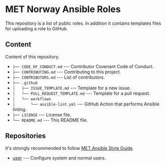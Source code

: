 # MET Norway Ansible Roles

This repository is a list of public roles. In addition it contains templates files for uploading a role to GitHub.

## Content

Content of this repository.

* `├── CODE_OF_CONDUCT.md` --- Contributor Covenant Code of Conduct.
* `├── CONTRIBUTING.md` --- Contributing to this project.
* `├── CONTRIBUTORS.md` --- List of contributors.
* `├── .github`
* `│   ├── ISSUE_TEMPLATE.md` --- Template for a new issue.
* `│   └── PULL_REQUEST_TEMPLATE.md` --- Template for a pull request.
* `│   └── workflows`
* `│       └── ansible-lint.yml` --- GitHub Action that performs Ansible linting.
* `├── LICENSE` --- License file.
* `└── README.md` --- This README file.

## Repositories

It's strongly recommended to follow [MET Ansible Style Guide](https://github.com/metno/ansible-style-guide).

* [user](https://github.com/metno/ansible-role-user) --- Configure system and normal users.

<!---
# vim: set spell spelllang=en:
-->

